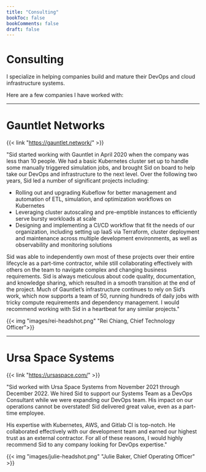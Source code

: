 ```yaml
---
title: "Consulting"
bookToc: false
bookComments: false
draft: false
---
```


# Consulting

I specialize in helping companies build and mature their DevOps and cloud infrastructure systems. 

Here are a few companies I have worked with:

---

# Gauntlet Networks

{{< link "https://gauntlet.network/" >}}


"Sid started working with Gauntlet in April 2020 when the company was less than 10 people. We had a basic Kubernetes cluster set up to handle some manually triggered simulation jobs, and brought Sid on board to help take our DevOps and infrastructure to the next level. Over the following two years, Sid led a number of significant projects including:

- Rolling out and upgrading Kubeflow for better management and automation of ETL, simulation, and optimization workflows on Kubernetes
- Leveraging cluster autoscaling and pre-emptible instances to efficiently serve bursty workloads at scale
- Designing and implementing a CI/CD workflow that fit the needs of our organization, including setting up IaaS via Terraform, cluster deployment and maintenance across multiple development environments, as well as observability and monitoring solutions

Sid was able to independently own most of these projects over their entire lifecycle as a part-time contractor, while still collaborating effectively with others on the team to navigate complex and changing business requirements. Sid is always meticulous about code quality, documentation, and knowledge sharing, which resulted in a smooth transition at the end of the project. Much of Gauntlet’s infrastructure continues to rely on Sid’s work, which now supports a team of 50, running hundreds of daily jobs with tricky compute requirements and dependency management. I would recommend working with Sid in a heartbeat for any similar projects."

{{< img "images/rei-headshot.png" "Rei Chiang, Chief Technology Officer">}}


---

# Ursa Space Systems

{{< link "https://ursaspace.com/" >}}

"Sid worked with Ursa Space Systems from November 2021 through December 2022. We hired Sid to support our Systems Team as a DevOps Consultant while we were expanding our DevOps team. His impact on our operations cannot be overstated! Sid delivered great value, even as a part-time employee.

His expertise with Kubernetes, AWS, and Gitlab CI is top-notch. He collaborated effectively with our development team and earned our highest trust as an external contractor. For all of these reasons, I would highly recommend Sid to any company looking for DevOps expertise."

{{< img "images/julie-headshot.png" "Julie Baker, Chief Operating Officer" >}}

